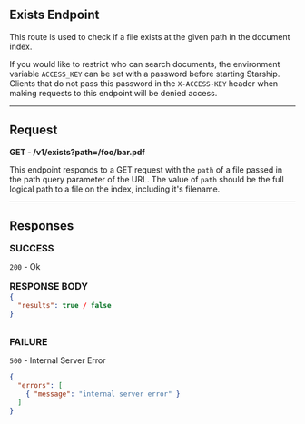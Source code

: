 ## Exists Endpoint

This route is used to check if a file exists at the given path in the document index.

If you would like to restrict who can search documents, the environment variable
`ACCESS_KEY` can be set with a password before starting Starship. Clients that do
not pass this password in the `X-ACCESS-KEY` header when making requests to this
endpoint will be denied access.

---

## Request

**GET - /v1/exists?path=/foo/bar.pdf**

This endpoint responds to a GET request with the `path` of a file passed in
the path query parameter of the URL. The value of `path` should be the full
logical path to a file on the index, including it's filename.

---

## Responses

<h3 style="margin: 0;">SUCCESS</h3>
<p class="hug">
<code>200</code> - Ok
</p>

<h3 style="margin: 1rem 0 -.75rem 0;">RESPONSE BODY</h3>

```json
{
  "results": true / false
}
```

<br />

<h3 style="margin: 0;">FAILURE</h3>
<p class="hug">
<code>500</code> - Internal Server Error
</p>

```json
{
  "errors": [
    { "message": "internal server error" }
  ]
}
```